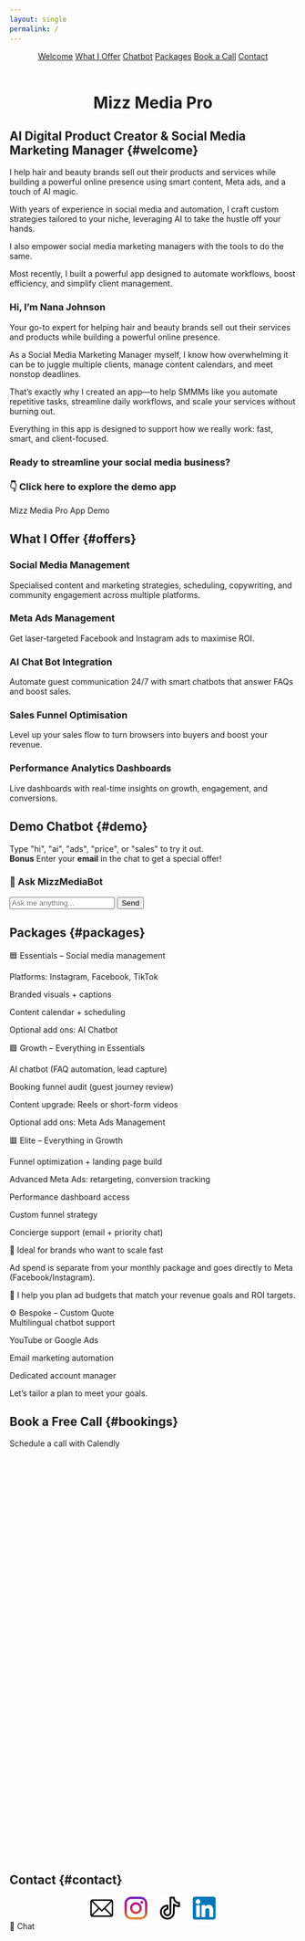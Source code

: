 ```yaml
---
layout: single
permalink: /
---
```



<header class="site-header">
  <nav>
  <a href="#welcome" class="nav-link">Welcome</a>
  <a href="#offers" class="nav-link">What I Offer</a>
  <a href="#demo" class="nav-link">Chatbot</a>
  <a href="#packages" class="nav-link">Packages</a>
  <a href="#bookings" class="nav-link">Book a Call</a>
  <a href="#contact" class="nav-link">Contact</a>
</nav>

</header>

<h1 style="text-align: center;">Mizz Media Pro</h1>

## AI Digital Product Creator & Social Media Marketing Manager {#welcome}
I help hair and beauty brands sell out their products and services while building a powerful online presence using smart content, Meta ads, and a touch of AI magic.

With years of experience in social media and automation, I craft custom strategies tailored to your niche, leveraging AI to take the hustle off your hands.

I also empower social media marketing managers with the tools to do the same.

Most recently, I built a powerful app designed to automate workflows, boost efficiency, and simplify client management.

### Hi, I’m Nana Johnson
Your go-to expert for helping hair and beauty brands sell out their services and products while building a powerful online presence.

As a Social Media Marketing Manager myself, I know how overwhelming it can be to juggle multiple clients, manage content calendars, and meet nonstop deadlines.

That’s exactly why I created an app—to help SMMMs like you automate repetitive tasks, streamline daily workflows, and scale your services without burning out.

Everything in this app is designed to support how we really work: fast, smart, and client-focused.

### Ready to streamline your social media business?

### 👇 Click here to explore the demo app 
<a href="https://ai-content-generator-y.streamlit.app/" style="color: #1c1c1c; text-decoration: none;">Mizz Media Pro App Demo</a>



## What I Offer {#offers}

### Social Media Management

Specialised content and marketing strategies, scheduling, copywriting, and community engagement across multiple platforms.

### Meta Ads Management

Get laser-targeted Facebook and Instagram ads to maximise ROI.

### AI Chat Bot Integration

Automate guest communication 24/7 with smart chatbots that answer FAQs and boost sales.

### Sales Funnel Optimisation

Level up your sales flow to turn browsers into buyers and boost your revenue.

### Performance Analytics Dashboards

Live dashboards with real-time insights on growth, engagement, and conversions.


## Demo Chatbot {#demo}

Type "hi", "ai", "ads", "price", or "sales" to try it out.\
**Bonus** Enter your **email** in the chat to get a special offer!

  <div id="chatbot-container">
    <h3>💬 Ask MizzMediaBot</h3>
    <div id="chatlog"></div>
    <div id="input-area">
      <input id="userInput" type="text" placeholder="Ask me anything..." onkeydown="if(event.key==='Enter') sendMessage()" />
      <button id="sendBtn" onclick="sendMessage()">Send</button>
    </div>
  </div>

  <script>
    const chatlog = document.getElementById('chatlog');
    const userInput = document.getElementById('userInput');

    const responses = [
      { keywords: ['hi', 'hello'], reply: 'Hi there! Need help with content, ads or AI? 😊' },
      { keywords: ['ai', 'chatbot'], reply: 'I automate replies 24/7 using smart chatbots!' },
      { keywords: ['ads', 'meta'], reply: 'Meta Ads help you attract your dream clients.' },
      { keywords: ['price', 'cost'], reply: 'Packages start at £1,000/month. Ask for more!' },
      { keywords: ['sales'], reply: 'I help optimize funnels to boost conversions.' }
    ];

    function appendMessage(text, sender = 'bot') {
      const bubble = document.createElement('div');
      bubble.className = `chat-bubble ${sender}`;
      bubble.textContent = text;
      chatlog.appendChild(bubble);
      chatlog.scrollTop = chatlog.scrollHeight;
    }

    function sendMessage() {
      const input = userInput.value.trim();
      if (!input) return;

      appendMessage(input, 'user');
      userInput.value = '';

      const userText = input.toLowerCase();
      const emailRegex = /\S+@\S+\.\S+/;

      setTimeout(() => {
        let reply = "Try asking about AI, price, or ads!";

        if (emailRegex.test(userText)) {
          reply = "Thanks for sharing your email! I'll send you an exclusive offer now.";
        } else {
          for (const item of responses) {
            if (item.keywords.some(k => userText.includes(k))) {
              reply = item.reply;
              break;
            }
          }
        }
        appendMessage(reply, 'bot');
      }, 800);
    }
  </script>

## Packages {#packages}

🟦 Essentials – Social media management

Platforms: Instagram, Facebook, TikTok

Branded visuals + captions

Content calendar + scheduling

Optional add ons: AI Chatbot


🟪 Growth – Everything in Essentials

AI chatbot (FAQ automation, lead capture)

Booking funnel audit (guest journey review)

Content upgrade: Reels or short-form videos

Optional add ons: Meta Ads Management


🟥 Elite – Everything in Growth

Funnel optimization + landing page build

Advanced Meta Ads: retargeting, conversion tracking

Performance dashboard access

Custom funnel strategy

Concierge support (email + priority chat)

🎯 Ideal for brands who want to scale fast


Ad spend is separate from your monthly package and goes directly to Meta (Facebook/Instagram).

🧠 I help you plan ad budgets that match your revenue goals and ROI targets.


⚙️ Bespoke – Custom Quote
<br>
Multilingual chatbot support

YouTube or Google Ads

Email marketing automation

Dedicated account manager

Let’s tailor a plan to meet your goals.

## Book a Free Call {#bookings}

Schedule a call with Calendly

  <div class="calendly-inline-widget" data-url="https://calendly.com/mizzmediapro" style="min-width:320px;height:700px;"></div>
  <script type="text/javascript" src="https://assets.calendly.com/assets/external/widget.js" async></script>

## Contact {#contact}

  <div id="contact-icons" style="display: flex; justify-content: center; gap: 20px; align-items: center;">

<a href="mailto:connect@mizzmediapro.com" title="Email">
  <img src="/assets/images/email.png" alt="Email" style="height: 40px; width: auto;">
</a>

<a href="https://www.instagram.com/mizzmediapro" target="_blank" rel="noopener" title="Instagram">
  <img src="/assets/images/instagram.png" alt="Instagram" style="height: 40px; width: auto;">
</a>

<a href="https://www.tiktok.com/@mizzmedia" target="_blank" rel="noopener" title="TikTok">
  <img src="/assets/images/tiktok.png" alt="TikTok" style="height: 40px; width: auto;">
</a>

<a href="https://www.linkedin.com/in/nana-e-a-johnson-282522a6" target="_blank" rel="noopener" title="LinkedIn">
  <img src="/assets/images/linkedin.png" alt="LinkedIn" style="height: 40px; width: auto;">
</a>

  </div>

<!-- Floating Chatbot Icon -->

<div id="floating-chat" onclick="document.getElementById('demo').scrollIntoView({ behavior: 'smooth' });">
  💬 Chat
</div>



<script>
  document.querySelectorAll('.site-header nav a').forEach(link => {
    link.addEventListener('click', e => {
      e.preventDefault(); // stop default jump

      const targetId = link.getAttribute('href').substring(1);
      const target = document.getElementById(targetId);

      if (target) {
        target.scrollIntoView({ behavior: 'smooth' });
      }
    });
  });
</script>
